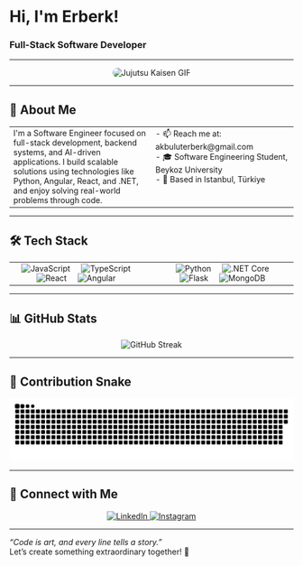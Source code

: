# Hi, I'm Erberk!  
### Full-Stack Software Developer

---

<div align="center">
  <img src="https://media1.tenor.com/m/IJ3zsdxeavAAAAAC/studio-ghibli-ponyo-on-the-cliff.gif" alt="Jujutsu Kaisen GIF" width="250" style="border-radius: 15px;" />
</div>

---

## 🚀 About Me  

<div align="center">

<table>
  <tr>
    <td width="50%" valign="top">
      I'm a Software Engineer focused on full-stack development, backend systems, and AI-driven applications. I build scalable solutions using technologies like Python, Angular, React, and .NET, and enjoy solving real-world problems through code.
    </td>
    <td width="50%" valign="top">
      - 📫 Reach me at: akbuluterberk@gmail.com  
      <br />
      - 🎓 Software Engineering Student, Beykoz University  
      <br />
      - 📍 Based in Istanbul, Türkiye  
    </td>
  </tr>
</table>

</div>


---

## 🛠️ Tech Stack  

<div align="center">
  <table>
    <tr>
      <td width="50%" align="center">
        <img src="https://cdn.jsdelivr.net/gh/devicons/devicon/icons/javascript/javascript-original.svg" height="40" alt="JavaScript" title="JavaScript" />
        <img width="12" />
        <img src="https://cdn.jsdelivr.net/gh/devicons/devicon/icons/typescript/typescript-original.svg" height="40" alt="TypeScript" title="TypeScript" />
        <img width="12" />
        <img src="https://cdn.jsdelivr.net/gh/devicons/devicon/icons/react/react-original.svg" height="40" alt="React" title="React" />
        <img width="12" />
        <img src="https://cdn.jsdelivr.net/gh/devicons/devicon/icons/angularjs/angularjs-original.svg" height="40" alt="Angular" title="Angular" />
        <img width="12" />
      </td>
      <td width="50%" align="center">
        <img width="12" />
        <img src="https://cdn.jsdelivr.net/gh/devicons/devicon/icons/python/python-original.svg" height="40" alt="Python" title="Python" />
        <img width="12" />
        <img src="https://cdn.jsdelivr.net/gh/devicons/devicon/icons/dotnetcore/dotnetcore-original.svg" height="40" alt=".NET Core" title=".NET Core" />
        <img width="12" />
        <img src="https://cdn.jsdelivr.net/gh/devicons/devicon/icons/flask/flask-original.svg" height="40" alt="Flask" title="Flask" />
        <img width="12" />
        <img src="https://cdn.jsdelivr.net/gh/devicons/devicon/icons/mongodb/mongodb-original.svg" height="40" alt="MongoDB" title="MongoDB" />
      </td>
    </tr>
  </table>
</div>

---

## 📊 GitHub Stats  

<div align="center">
  <img src="https://github-readme-streak-stats.herokuapp.com/?user=erberkk&theme=dracula&hide_border=true" alt="GitHub Streak" />
</div>

---

## 🐍 Contribution Snake  

<div align="center">
  <picture>
    <source media="(prefers-color-scheme: dark)" srcset="https://raw.githubusercontent.com/erberkk/erberkk/output/github-snake-dark.svg" />
    <source media="(prefers-color-scheme: light)" srcset="https://raw.githubusercontent.com/erberkk/erberkk/output/github-snake.svg" />
    <img alt="GitHub Contribution Snake" src="https://raw.githubusercontent.com/erberkk/erberkk/output/github-snake.svg" />
  </picture>
</div>

---

## 📱 Connect with Me  

<div align="center">
  <a href="https://www.linkedin.com/in/erberk-akbulut/" target="_blank">
    <img src="https://img.shields.io/badge/LinkedIn-0077B5?style=for-the-badge&logo=linkedin&logoColor=white" alt="LinkedIn" />
  </a>
  <a href="https://www.instagram.com/_erberk/" target="_blank">
    <img src="https://img.shields.io/badge/Instagram-E4405F?style=for-the-badge&logo=instagram&logoColor=white" alt="Instagram" />
  </a>
</div>

---

*“Code is art, and every line tells a story.”*  
Let’s create something extraordinary together! 🚀
